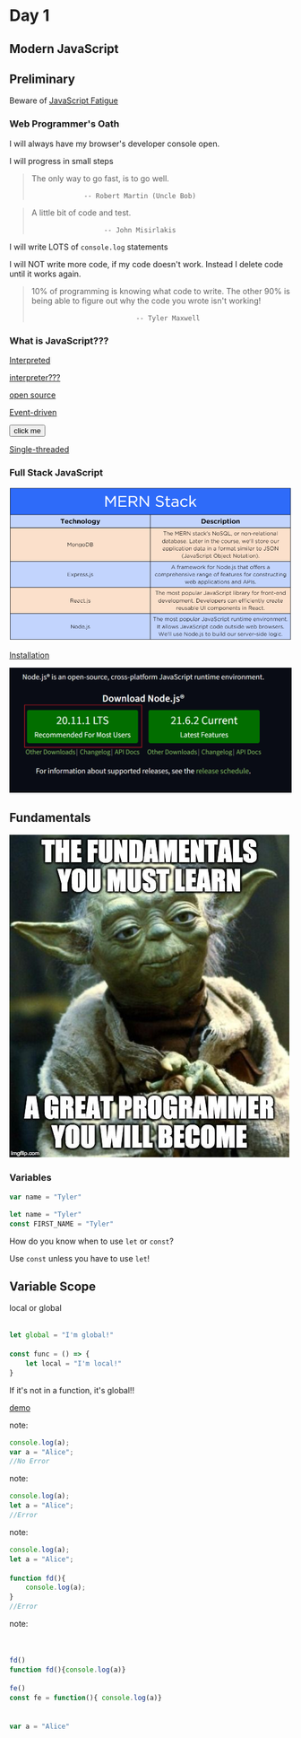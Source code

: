 # Day 1


## Modern JavaScript



## Preliminary


Beware of [JavaScript Fatigue](https://www.freecodecamp.org/news/the-cure-to-js-fatigue/)


### Web Programmer's Oath


I will always have my browser's developer console open.


I will progress in small steps

>The only way to go fast, is to go well.
>
>                  -- Robert Martin (Uncle Bob)
<!-- .element: class="fragment" data-fragment-index="1" -->

>A little bit of code and test.
>
>                       -- John Misirlakis
<!-- .element: class="fragment" data-fragment-index="2" -->


I will write LOTS of `console.log` statements


I will NOT write more code, if my code doesn't work. Instead I delete code until it works again.


>10% of programming is knowing what code to write. The other 90% is being able to figure out why the code you wrote isn't working!
>
>                               -- Tyler Maxwell
<!-- .element: class="fragment" data-fragment-index="1" -->



### What is JavaScript???


[Interpreted](https://login.codingdojo.com/m/754/16712/124457#:~:text=Features-,Interpreted,-JavaScript%20is%20an) 

[interpreter???](https://v8.dev/docs)
<!-- .element: class="fragment" data-fragment-index="1" -->

[open source](https://github.com/v8)
<!-- .element: class="fragment" data-fragment-index="2" -->


[Event-driven](https://login.codingdojo.com/m/754/16712/124457#:~:text=most%20popular%20browsers%3A-,Event%2Ddriven,-JavaScript%20is%20an) 

<button onclick="myFunc()">click me</button>
<!-- .element: class="fragment" data-fragment-index="1" -->


[Single-threaded](https://login.codingdojo.com/m/754/16712/124457#:~:text=and%20work%20together!-,Single%2Dthreaded,-JavaScript%20is%20run) 


<!-- .element: class="fragment" data-fragment-index="3" -->




### Full Stack JavaScript


![](../../reveal/images/1694016491__mernstack.png)



<a href="https://nodejs.org/en" target="_blank">Installation</a>


![](../../reveal/images/install.png)



## Fundamentals


![](../../reveal/images/yoda-fundamentals.jpeg)


### Variables


```javascript
var name = "Tyler"
```


```javascript
let name = "Tyler"
const FIRST_NAME = "Tyler"
```


How do you know when to use `let` or `const`?

Use `const` unless you have to use `let`!
<!-- .element: class="fragment"  -->



## Variable Scope


local or global


```javascript

let global = "I'm global!"

const func = () => {
    let local = "I'm local!"
}

```
If it's not in a function, it's global!!
<!-- .element: class="fragment"  -->

[demo](https://github.com/tmax818/mern_march24/blob/main/lectures/01day/app.js)



note:
```javascript
console.log(a);
var a = "Alice";
//No Error
```
note:
```javascript
console.log(a);
let a = "Alice";
//Error
```
note:
```javascript
console.log(a);
let a = "Alice";

function fd(){
    console.log(a);
}
//Error
```
note:
```javascript


fd()
function fd(){console.log(a)}

fe()
const fe = function(){ console.log(a)}


var a = "Alice"
```

